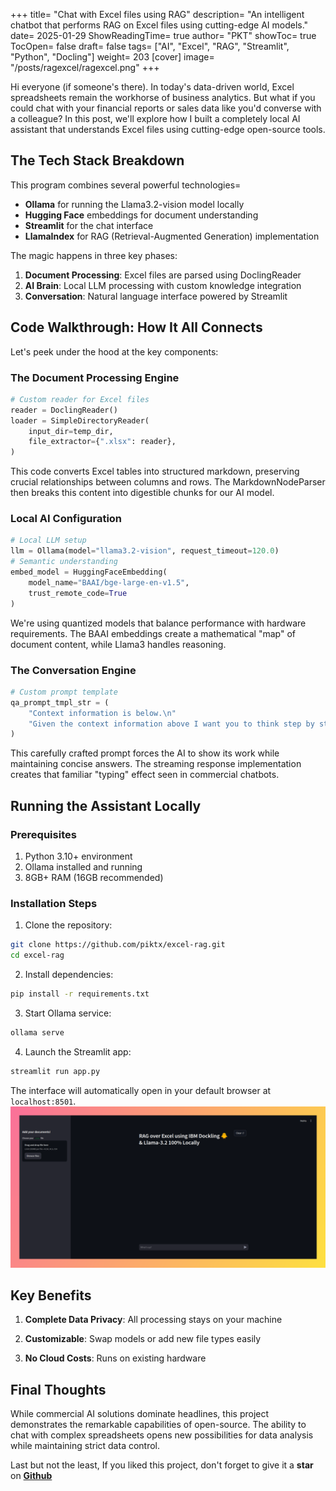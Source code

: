 +++
title= "Chat with Excel files using RAG"
description= "An intelligent chatbot that performs RAG on Excel files using cutting-edge AI models."
date= 2025-01-29
ShowReadingTime= true
author= "PKT"
showToc= true
TocOpen= false
draft= false
tags= ["AI", "Excel", "RAG", "Streamlit", "Python", "Docling"]
weight= 203
[cover]
image= "/posts/ragexcel/ragexcel.png"
+++

Hi everyone (if someone's there). In today's data-driven world, Excel spreadsheets remain the workhorse of business analytics. But what if you could chat with your financial reports or sales data like you'd converse with a colleague? In this post, we'll explore how I built a completely local AI assistant that understands Excel files using cutting-edge open-source tools.

## The Tech Stack Breakdown

This program combines several powerful technologies=

- **Ollama** for running the Llama3.2-vision model locally
- **Hugging Face** embeddings for document understanding
- **Streamlit** for the chat interface
- **LlamaIndex** for RAG (Retrieval-Augmented Generation) implementation

The magic happens in three key phases:

1. **Document Processing**: Excel files are parsed using DoclingReader
2. **AI Brain**: Local LLM processing with custom knowledge integration
3. **Conversation**: Natural language interface powered by Streamlit

## Code Walkthrough: How It All Connects

Let's peek under the hood at the key components:

### The Document Processing Engine

```python
# Custom reader for Excel files
reader = DoclingReader()
loader = SimpleDirectoryReader(
    input_dir=temp_dir,
    file_extractor={".xlsx": reader},
)
```
This code converts Excel tables into structured markdown, preserving crucial relationships between columns and rows. The MarkdownNodeParser then breaks this content into digestible chunks for our AI model.

### Local AI Configuration
```py
# Local LLM setup
llm = Ollama(model="llama3.2-vision", request_timeout=120.0)
# Semantic understanding
embed_model = HuggingFaceEmbedding(
    model_name="BAAI/bge-large-en-v1.5", 
    trust_remote_code=True
)
```
We're using quantized models that balance performance with hardware requirements. The BAAI embeddings create a mathematical "map" of document content, while Llama3 handles reasoning.

### The Conversation Engine
```py
# Custom prompt template
qa_prompt_tmpl_str = (
    "Context information is below.\n"
    "Given the context information above I want you to think step by step..."
)
```
This carefully crafted prompt forces the AI to show its work while maintaining concise answers. The streaming response implementation creates that familiar "typing" effect seen in commercial chatbots.


## Running the Assistant Locally
###  Prerequisites
1. Python 3.10+ environment
2. Ollama installed and running
3. 8GB+ RAM (16GB recommended)

### Installation Steps
1. Clone the repository:
```sh
git clone https://github.com/piktx/excel-rag.git
cd excel-rag
```

2. Install dependencies:
```sh
pip install -r requirements.txt
```

3. Start Ollama service:
```sh
ollama serve
```

4. Launch the Streamlit app:
```sh
streamlit run app.py
```
The interface will automatically open in your default browser at `localhost:8501`.
![](/projects/rag-excel/excelrag.png)

## Key Benefits
1. **Complete Data Privacy**: All processing stays on your machine

2. **Customizable**: Swap models or add new file types easily

3. **No Cloud Costs**: Runs on existing hardware

## Final Thoughts

While commercial AI solutions dominate headlines, this project demonstrates the remarkable capabilities of open-source. The ability to chat with complex spreadsheets opens new possibilities for data analysis while maintaining strict data control.

Last but not the least, If you liked this project, don't forget to give it a **star** on **[Github](https://github.com/piktx/excel-rag)**